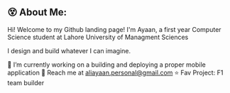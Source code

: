 ## 😵 About Me: 

Hi! Welcome to my Github landing page!
I'm Ayaan, a first year Computer Science student at Lahore University of Managment Sciences

I design and build whatever I can imagine. 

🔭 I’m currently working on a building and deploying a proper mobile application 
💬 Reach me at aliayaan.personal@gmail.com 
⭐ Fav Project: F1 team builder 
